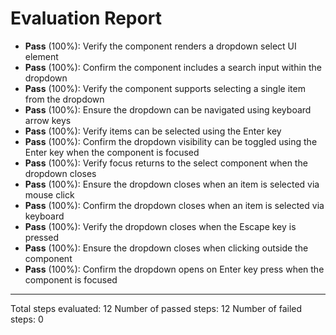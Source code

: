 # Evaluation Report

- **Pass** (100%): Verify the component renders a dropdown select UI element
- **Pass** (100%): Confirm the component includes a search input within the dropdown
- **Pass** (100%): Verify the component supports selecting a single item from the dropdown
- **Pass** (100%): Ensure the dropdown can be navigated using keyboard arrow keys
- **Pass** (100%): Verify items can be selected using the Enter key
- **Pass** (100%): Confirm the dropdown visibility can be toggled using the Enter key when the component is focused
- **Pass** (100%): Verify focus returns to the select component when the dropdown closes
- **Pass** (100%): Ensure the dropdown closes when an item is selected via mouse click
- **Pass** (100%): Confirm the dropdown closes when an item is selected via keyboard
- **Pass** (100%): Verify the dropdown closes when the Escape key is pressed
- **Pass** (100%): Ensure the dropdown closes when clicking outside the component
- **Pass** (100%): Confirm the dropdown opens on Enter key press when the component is focused

---

Total steps evaluated: 12
Number of passed steps: 12
Number of failed steps: 0